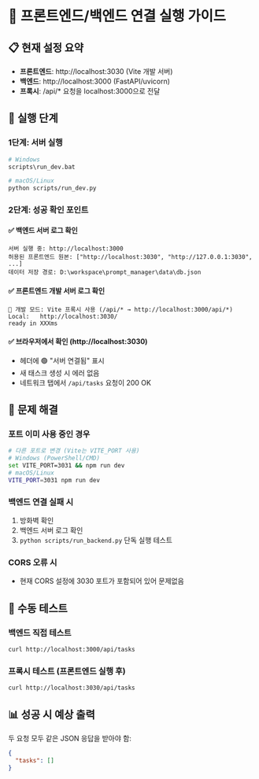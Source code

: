 
# 🚀 프론트엔드/백엔드 연결 실행 가이드

## 📋 현재 설정 요약
- **프론트엔드**: http://localhost:3030 (Vite 개발 서버)
- **백엔드**: http://localhost:3000 (FastAPI/uvicorn)
- **프록시**: /api/* 요청을 localhost:3000으로 전달

## 🔧 실행 단계

### 1단계: 서버 실행
```bash
# Windows
scripts\run_dev.bat

# macOS/Linux
python scripts/run_dev.py
```

### 2단계: 성공 확인 포인트

#### ✅ 백엔드 서버 로그 확인
```
서버 실행 중: http://localhost:3000
허용된 프론트엔드 원본: ["http://localhost:3030", "http://127.0.0.1:3030", ...]
데이터 저장 경로: D:\workspace\prompt_manager\data\db.json
```

#### ✅ 프론트엔드 개발 서버 로그 확인
```
🔧 개발 모드: Vite 프록시 사용 (/api/* → http://localhost:3000/api/*)
Local:   http://localhost:3030/
ready in XXXms
```

#### ✅ 브라우저에서 확인 (http://localhost:3030)
- 헤더에 🟢 "서버 연결됨" 표시
- 새 태스크 생성 시 에러 없음
- 네트워크 탭에서 `/api/tasks` 요청이 200 OK

## 🐛 문제 해결

### 포트 이미 사용 중인 경우
```bash
# 다른 포트로 변경 (Vite는 VITE_PORT 사용)
# Windows (PowerShell/CMD)
set VITE_PORT=3031 && npm run dev
# macOS/Linux
VITE_PORT=3031 npm run dev
```

### 백엔드 연결 실패 시
1. 방화벽 확인
2. 백엔드 서버 로그 확인
3. `python scripts/run_backend.py` 단독 실행 테스트

### CORS 오류 시
- 현재 CORS 설정에 3030 포트가 포함되어 있어 문제없음

## 🧪 수동 테스트

### 백엔드 직접 테스트
```bash
curl http://localhost:3000/api/tasks
```

### 프록시 테스트 (프론트엔드 실행 후)
```bash
curl http://localhost:3030/api/tasks
```

## 📊 성공 시 예상 출력
두 요청 모두 같은 JSON 응답을 받아야 함:
```json
{
  "tasks": []
}
```
